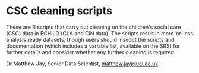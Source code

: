 # CSC cleaning scripts

These are R scripts that carry out cleaning on the children's social care (CSC) data in ECHILD (CLA and CiN data). The scripts result in more-or-less analysis ready datasets, though users should insepct the scripts and documentation (which includes a variable list, available on the SRS) for further details and consider whether any further cleaning is required.

Dr Matthew Jay,
Senior Data Scientist,
matthew.jay@ucl.ac.uk
